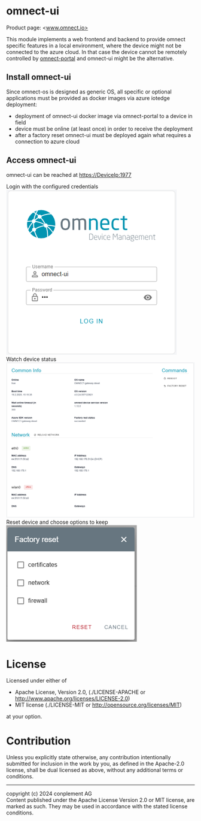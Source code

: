# omnect-ui

Product page: <www.omnect.io>

This module implements a web frontend and backend to provide omnect specific features in a local environment, where the device might not be connected to the azure cloud. In that case the device cannot be remotely controlled by [omnect-portal](https://cp.omnect.conplement.cloud/) and omnect-ui might be the alternative.

## Install omnect-ui

Since omnect-os is designed as generic OS, all specific or optional applications must be provided as docker images via azure iotedge deployment:

- deployment of omnect-ui docker image via omnect-portal to a device in field
- device must be online (at least once) in order to receive the deployment
- after a factory reset omnect-ui must be deployed again what requires a connection to azure cloud

## Access omnect-ui

omnect-ui can be reached at <https://DeviceIp:1977><br>

Login with the configured credentials<br>
![login](docu/login.png)<br>
Watch device status<br>
![login](docu/main.png)<br>
Reset device and choose options to keep<br>
![factory-reset](docu/factory-reset.png)

# License

Licensed under either of

- Apache License, Version 2.0, (./LICENSE-APACHE or <http://www.apache.org/licenses/LICENSE-2.0>)
- MIT license (./LICENSE-MIT or <http://opensource.org/licenses/MIT>)

at your option.

# Contribution

Unless you explicitly state otherwise, any contribution intentionally
submitted for inclusion in the work by you, as defined in the Apache-2.0
license, shall be dual licensed as above, without any additional terms or
conditions.

---

copyright (c) 2024 conplement AG<br>
Content published under the Apache License Version 2.0 or MIT license, are marked as such. They may be used in accordance with the stated license conditions.

